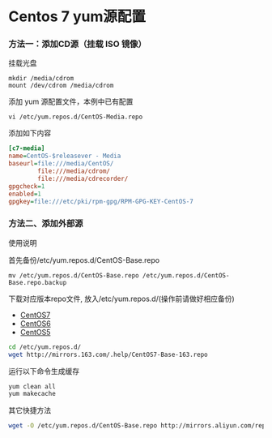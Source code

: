 # Centos 7 yum源配置

### 方法一：添加CD源（挂载 ISO 镜像）

挂载光盘

```shell
mkdir /media/cdrom
mount /dev/cdrom /media/cdrom
```

添加 yum 源配置文件，本例中已有配置

```shell
vi /etc/yum.repos.d/CentOS-Media.repo
```

添加如下内容

```ini
[c7-media]
name=CentOS-$releasever - Media
baseurl=file:///media/CentOS/
        file:///media/cdrom/
        file:///media/cdrecorder/
gpgcheck=1
enabled=1
gpgkey=file:///etc/pki/rpm-gpg/RPM-GPG-KEY-CentOS-7
```

### 方法二、添加外部源

使用说明

首先备份/etc/yum.repos.d/CentOS-Base.repo

```shell
mv /etc/yum.repos.d/CentOS-Base.repo /etc/yum.repos.d/CentOS-Base.repo.backup
```

下载对应版本repo文件, 放入/etc/yum.repos.d/(操作前请做好相应备份)

- [CentOS7](http://mirrors.163.com/.help/CentOS7-Base-163.repo)
- [CentOS6](http://mirrors.163.com/.help/CentOS6-Base-163.repo)
- [CentOS5](http://mirrors.163.com/.help/CentOS5-Base-163.repo)

```sh
cd /etc/yum.repos.d/
wget http://mirrors.163.com/.help/CentOS7-Base-163.repo
```

运行以下命令生成缓存

```sh
yum clean all
yum makecache
```

其它快捷方法

```sh
wget -O /etc/yum.repos.d/CentOS-Base.repo http://mirrors.aliyun.com/repo/Centos-7.repo
```

